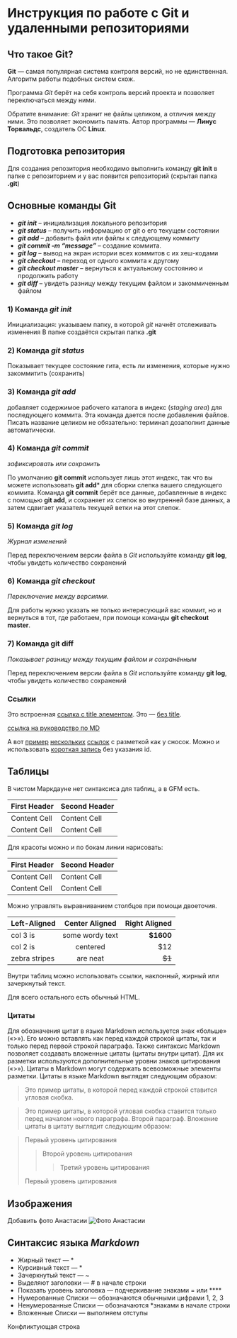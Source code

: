 # Инструкция по работе с Git и удаленными репозиториями 

## Что такое Git? 
**Git** — самая популярная система контроля версий, но не единственная. Алгоритм работы подобных систем схож. 

Программа *Git* берёт на себя контроль версий проекта и позволяет переключаться между ними. 

Обратите внимание: *Git* хранит не файлы целиком, а отличия между ними. Это позволяет экономить память. Автор программы — **Линус Торвальдс**, создатель ОС **Linux**. 

## Подготовка репозитория
Для создания репозитория необходимо выполнить команду **git init** в папке с репозиторием и у вас появится репозиторий (скрытая папка **.git**)

## Основные команды Git

* ***git init*** – инициализация локального репозитория
* ***git status*** – получить информацию от git о его текущем состоянии
* ***git add*** – добавить файл или файлы к следующему коммиту
* ***git commit -m “message”*** – создание коммита.
* ***git log*** – вывод на экран истории всех коммитов с их хеш-кодами
* ***git checkout*** – переход от одного коммита к другому
* ***git checkout master*** – вернуться к актуальному состоянию и продолжить работу
* ***git diff*** – увидеть разницу между текущим файлом и закоммиченным файлом

### 1) Команда *git init*
Инициализация: указываем папку, в которой
*git* начнёт отслеживать изменения
В папке создаётся скрытая папка **.git**

### 2) Команда *git status*
Показывает текущее состояние гита, есть 
ли изменения, которые нужно закоммитить
(сохранить)

### 3) Команда *git add*
добавляет содержимое рабочего каталога 
в индекс (*staging area*) для последующего коммита. Эта команда дается после добавления
файлов. Писать название целиком не обязательно: терминал дозаполнит данные автоматически.

### 4) Команда *git commit*
*зафиксировать или сохранить*

По умолчанию **git commit** использует лишь этот индекс, так что вы можете использовать **git add*** 
для сборки слепка вашего следующего коммита.
Команда **git commit** берёт все данные, добавленные в индекс с помощью **git add**, и сохраняет их
слепок во внутренней базе данных, а затем сдвигает указатель текущей ветки на этот слепок.

### 5) Команда *git log*
*Журнал изменений*

Перед переключением версии файла в *Git*
используйте команду **git log**, чтобы увидеть
количество сохранений

### 6) Команда *git checkout*
*Переключение между версиями.*

Для работы нужно указать не только
интересующий вас коммит, но и вернуться 
в тот, где работаем, при помощи команды 
**git checkout master**.

### 7) Команда git diff
*Показывает разницу между текущим файлом
и сохранённым*

Перед переключением версии файла в *Git*
используйте команду **git log**, чтобы увидеть
количество сохранений

### Ссылки

Это встроенная [ссылка с title элементом](http://example.com/link "Я ссылка"). Это — [без title](http://example.com/link).

[ссылка на руководство по MD](https://paulradzkov.com/2014/markdown_cheatsheet/)

А вот [пример][1] [нескольких][2] [ссылок][id] с разметкой как у сносок. Можно и использовать [короткая запись][] без указания id.

[1]: http://example.com/ "Optional Title Here"
[2]: http://example.com/some
[id]: http://example.com/links (Optional Title Here)
[короткая запись]: http://example.com/short


## Таблицы

В чистом Маркдауне нет синтаксиса для таблиц, а в GFM есть.

First Header  | Second Header
------------- | -------------
Content Cell  | Content Cell
Content Cell  | Content Cell

Для красоты можно и по бокам линии нарисовать:

| First Header  | Second Header |
| ------------- | ------------- |
| Content Cell  | Content Cell  |
| Content Cell  | Content Cell  |

Можно управлять выравниванием столбцов при помощи двоеточия.

| Left-Aligned  | Center Aligned  | Right Aligned |
|:------------- |:---------------:| -------------:|
| col 3 is      | some wordy text |     **$1600** |
| col 2 is      | centered        |         $12   |
| zebra stripes | are neat        |        ~~$1~~ |

Внутри таблиц можно использовать ссылки, наклонный, жирный или зачеркнутый текст.

Для всего остального есть обычный HTML.

### Цитаты

Для обозначения цитат в языке Markdown используется знак «больше» («>»). Его можно вставлять как перед каждой строкой цитаты, так и только перед первой строкой параграфа. Также синтаксис Markdown позволяет создавать вложенные цитаты (цитаты внутри цитат). Для их разметки используются дополнительные уровни знаков цитирования («>»). Цитаты в Markdown могут содержать всевозможные элементы разметки. Цитаты в языке Markdown выглядят следующим образом:

>Это пример цитаты,
>в которой перед каждой строкой
>ставится угловая скобка.

>Это пример цитаты,
в которой угловая скобка
ставится только перед началом нового параграфа.
>Второй параграф.
Вложение цитаты в цитату выглядит следующим образом:

> Первый уровень цитирования
>> Второй уровень цитирования
>>> Третий уровень цитирования
>
>Первый уровень цитирования

## Изображения

Добавить фото Анастасии
![Фото Анастасии](Anastasia.jpg)

## Синтаксис языка ***Markdown***
* Жирный текст — *
* Курсивный текст — *
* Зачеркнутый текст — ~
* Выделяют заголовки — # в начале строки
* Показать уровень заголовка —
подчеркивание знаками = или ****
* Нумерованные Списки — обозначаются
обычными цифрами 1, 2, 3
* Ненумерованные Списки — обозначаются
*знаками в начале строки
* Вложенные Списки — выполняем отступы

Конфликтующая строка
